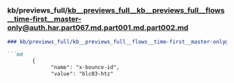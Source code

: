 ### kb/previews_full/kb__previews_full__kb__previews_full__flows__time-first__master-only@auth.har.part067.md.part001.md.part002.md

```md
### kb/previews_full/kb__previews_full__flows__time-first__master-only@auth.har.part067.md.part001.md (part 002)

```md
        {
              "name": "x-bounce-id",
              "value": "blc03-htz"
        
```

```

```
